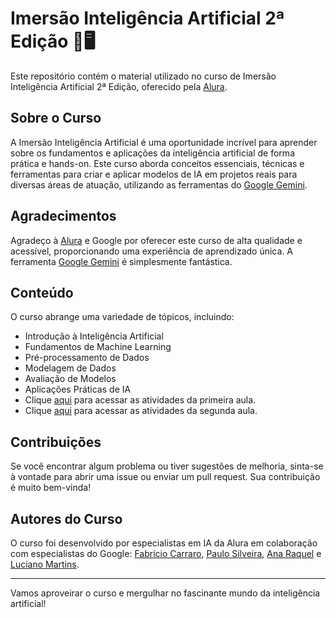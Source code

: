 # Imersão Inteligência Artificial 2ª Edição 🧠🖥️

Este repositório contém o material utilizado no curso de Imersão Inteligência Artificial 2ª Edição, oferecido pela [Alura](https://cursos.alura.com.br/imersao).

## Sobre o Curso

A Imersão Inteligência Artificial é uma oportunidade incrível para aprender sobre os fundamentos e aplicações da inteligência artificial de forma prática e hands-on. Este curso aborda conceitos essenciais, técnicas e ferramentas para criar e aplicar modelos de IA em projetos reais para diversas áreas de atuação, utilizando as ferramentas do [Google Gemini](https://gemini.google.com/).

## Agradecimentos

Agradeço à [Alura](https://cursos.alura.com.br/imersao) e Google por oferecer este curso de alta qualidade e acessível, proporcionando uma experiência de aprendizado única. A ferramenta [Google Gemini](https://gemini.google.com/) é simplesmente fantástica.

## Conteúdo

O curso abrange uma variedade de tópicos, incluindo:

- Introdução à Inteligência Artificial
- Fundamentos de Machine Learning
- Pré-processamento de Dados
- Modelagem de Dados
- Avaliação de Modelos
- Aplicações Práticas de IA
- Clique [aqui](./aula-01/aula-01.md) para acessar as atividades da primeira aula.
- Clique [aqui](./aula-02/aula-02.md) para acessar as atividades da segunda aula.

## Contribuições

Se você encontrar algum problema ou tiver sugestões de melhoria, sinta-se à vontade para abrir uma issue ou enviar um pull request. Sua contribuição é muito bem-vinda!

## Autores do Curso

O curso foi desenvolvido por especialistas em IA da Alura em colaboração com especialistas do Google: [Fabrício Carraro](https://www.linkedin.com/in/fabriciocarraro/), [Paulo Silveira](https://www.linkedin.com/in/paulosilveira/), [Ana Raquel](https://www.linkedin.com/in/ana-raquel-fernandes-cunha-a48a07a0/) e [Luciano Martins](https://www.linkedin.com/in/lucianommartins/).

---

Vamos aproveirar o curso e mergulhar no fascinante mundo da inteligência artificial!

